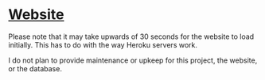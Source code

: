 # [Website](http://heroku-group4-tempeturs.herokuapp.com/#/)

Please note that it may take upwards of 30 seconds for the website to load initially. This has to do with the way Heroku servers work.

I do not plan to provide maintenance or upkeep for this project, the website, or the database.